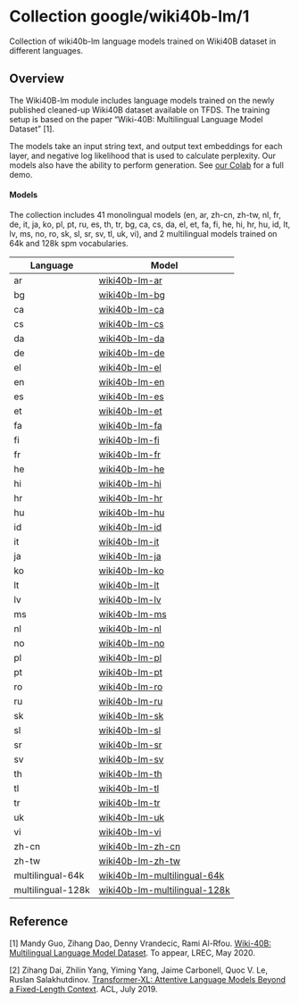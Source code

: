 # Collection google/wiki40b-lm/1

Collection of wiki40b-lm language models trained on Wiki40B dataset in different
languages.

<!-- module-type: text-language-model -->
<!-- fine-tunable: false -->
<!-- language: multilingual -->
<!-- network-architecture: Transformer XL -->
<!-- dataset: Wiki40B -->

## Overview

The Wiki40B-lm module includes language models trained on the newly published
cleaned-up Wiki40B dataset available on TFDS. The training setup is based on the
paper “Wiki-40B: Multilingual Language Model Dataset” [1].

The models take an input string text, and output text embeddings for each layer,
and negative log likelihood that is used to calculate perplexity. Our models
also have the ability to perform generation. See
[our Colab](https://colab.research.google.com/github/tensorflow/hub/blob/master/examples/colab/wiki40b_lm.ipynb)
for a full demo.

#### Models

The collection includes 41 monolingual models (en, ar, zh-cn, zh-tw, nl, fr, de,
it, ja, ko, pl, pt, ru, es, th, tr, bg, ca, cs, da, el, et, fa, fi, he, hi, hr,
hu, id, lt, lv, ms, no, ro, sk, sl, sr, sv, tl, uk, vi), and 2 multilingual
models trained on 64k and 128k spm vocabularies.

Language          | Model
----------------- | -----
ar                | [wiki40b-lm-ar](https://tfhub.dev/google/wiki40b-lm-ar)
bg                | [wiki40b-lm-bg](https://tfhub.dev/google/wiki40b-lm-bg)
ca                | [wiki40b-lm-ca](https://tfhub.dev/google/wiki40b-lm-ca)
cs                | [wiki40b-lm-cs](https://tfhub.dev/google/wiki40b-lm-cs)
da                | [wiki40b-lm-da](https://tfhub.dev/google/wiki40b-lm-da)
de                | [wiki40b-lm-de](https://tfhub.dev/google/wiki40b-lm-de)
el                | [wiki40b-lm-el](https://tfhub.dev/google/wiki40b-lm-el)
en                | [wiki40b-lm-en](https://tfhub.dev/google/wiki40b-lm-en)
es                | [wiki40b-lm-es](https://tfhub.dev/google/wiki40b-lm-es)
et                | [wiki40b-lm-et](https://tfhub.dev/google/wiki40b-lm-et)
fa                | [wiki40b-lm-fa](https://tfhub.dev/google/wiki40b-lm-fa)
fi                | [wiki40b-lm-fi](https://tfhub.dev/google/wiki40b-lm-fi)
fr                | [wiki40b-lm-fr](https://tfhub.dev/google/wiki40b-lm-fr)
he                | [wiki40b-lm-he](https://tfhub.dev/google/wiki40b-lm-he)
hi                | [wiki40b-lm-hi](https://tfhub.dev/google/wiki40b-lm-hi)
hr                | [wiki40b-lm-hr](https://tfhub.dev/google/wiki40b-lm-hr)
hu                | [wiki40b-lm-hu](https://tfhub.dev/google/wiki40b-lm-hu)
id                | [wiki40b-lm-id](https://tfhub.dev/google/wiki40b-lm-id)
it                | [wiki40b-lm-it](https://tfhub.dev/google/wiki40b-lm-it)
ja                | [wiki40b-lm-ja](https://tfhub.dev/google/wiki40b-lm-ja)
ko                | [wiki40b-lm-ko](https://tfhub.dev/google/wiki40b-lm-ko)
lt                | [wiki40b-lm-lt](https://tfhub.dev/google/wiki40b-lm-lt)
lv                | [wiki40b-lm-lv](https://tfhub.dev/google/wiki40b-lm-lv)
ms                | [wiki40b-lm-ms](https://tfhub.dev/google/wiki40b-lm-ms)
nl                | [wiki40b-lm-nl](https://tfhub.dev/google/wiki40b-lm-nl)
no                | [wiki40b-lm-no](https://tfhub.dev/google/wiki40b-lm-no)
pl                | [wiki40b-lm-pl](https://tfhub.dev/google/wiki40b-lm-pl)
pt                | [wiki40b-lm-pt](https://tfhub.dev/google/wiki40b-lm-pt)
ro                | [wiki40b-lm-ro](https://tfhub.dev/google/wiki40b-lm-ro)
ru                | [wiki40b-lm-ru](https://tfhub.dev/google/wiki40b-lm-ru)
sk                | [wiki40b-lm-sk](https://tfhub.dev/google/wiki40b-lm-sk)
sl                | [wiki40b-lm-sl](https://tfhub.dev/google/wiki40b-lm-sl)
sr                | [wiki40b-lm-sr](https://tfhub.dev/google/wiki40b-lm-sr)
sv                | [wiki40b-lm-sv](https://tfhub.dev/google/wiki40b-lm-sv)
th                | [wiki40b-lm-th](https://tfhub.dev/google/wiki40b-lm-th)
tl                | [wiki40b-lm-tl](https://tfhub.dev/google/wiki40b-lm-tl)
tr                | [wiki40b-lm-tr](https://tfhub.dev/google/wiki40b-lm-tr)
uk                | [wiki40b-lm-uk](https://tfhub.dev/google/wiki40b-lm-uk)
vi                | [wiki40b-lm-vi](https://tfhub.dev/google/wiki40b-lm-vi)
zh-cn             | [wiki40b-lm-zh-cn](https://tfhub.dev/google/wiki40b-lm-zh-cn)
zh-tw             | [wiki40b-lm-zh-tw](https://tfhub.dev/google/wiki40b-lm-zh-tw)
multilingual-64k  | [wiki40b-lm-multilingual-64k](https://tfhub.dev/google/wiki40b-lm-multilingual-64k)
multilingual-128k | [wiki40b-lm-multilingual-128k](https://tfhub.dev/google/wiki40b-lm-multilingual-128k)

## Reference

[1] Mandy Guo, Zihang Dao, Denny Vrandecic, Rami Al-Rfou.
[Wiki-40B: Multilingual Language Model Dataset](https://research.google/pubs/pub49029/).
To appear, LREC, May 2020.

[2] Zihang Dai, Zhilin Yang, Yiming Yang, Jaime Carbonell, Quoc V. Le, Ruslan
Salakhutdinov.
[Transformer-XL: Attentive Language Models Beyond a Fixed-Length Context](https://arxiv.org/abs/1901.02860).
ACL, July 2019.
